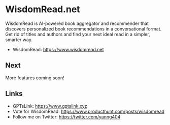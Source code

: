 # WisdomRead.net

WisdomRead is AI-powered book aggregator and recommender that discovers personalized book recommendations in a conversational format. Get rid of titles and authors and find your next ideal read in a simpler, smarter way.

* WisdomRead: https://www.wisdomread.net

## Next

More features coming soon! 

## Links

* GPTsLink: https://www.gptslink.xyz
* Vote for WisdomRead: https://www.producthunt.com/posts/wisdomread
* Follow me on Twitter: https://twitter.com/yanng404
